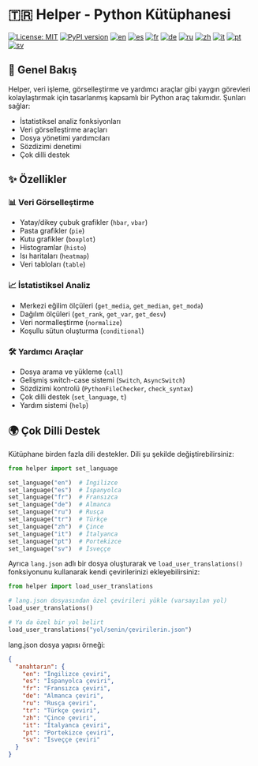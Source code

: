 # 🇹🇷 Helper - Python Kütüphanesi

[![License: MIT](https://img.shields.io/badge/License-MIT-yellow.svg)](LICENSE)
[![PyPI version](https://badge.fury.io/py/pyhelper.svg)](https://badge.fury.io/py/pyhelper)
[![en](https://img.shields.io/badge/lang-en-red.svg)](README.md)
[![es](https://img.shields.io/badge/lang-es-yellow.svg)](README.es.md)
[![fr](https://img.shields.io/badge/lang-fr-blue.svg)](README.fr.md)
[![de](https://img.shields.io/badge/lang-de-green.svg)](README.de.md)
[![ru](https://img.shields.io/badge/lang-ru-purple.svg)](README.ru.md)
[![zh](https://img.shields.io/badge/lang-zh-black.svg)](README.zh.md)
[![it](https://img.shields.io/badge/lang-it-lightgrey.svg)](README.it.md)
[![pt](https://img.shields.io/badge/lang-pt-brightgreen.svg)](README.pt.md)
[![sv](https://img.shields.io/badge/lang-sv-blue.svg)](README.sv.md)

## 📖 Genel Bakış

Helper, veri işleme, görselleştirme ve yardımcı araçlar gibi yaygın görevleri kolaylaştırmak için tasarlanmış kapsamlı bir Python araç takımıdır. Şunları sağlar:

- İstatistiksel analiz fonksiyonları
- Veri görselleştirme araçları
- Dosya yönetimi yardımcıları
- Sözdizimi denetimi
- Çok dilli destek

## ✨ Özellikler

### 📊 Veri Görselleştirme

- Yatay/dikey çubuk grafikler (`hbar`, `vbar`)
- Pasta grafikler (`pie`)
- Kutu grafikler (`boxplot`)
- Histogramlar (`histo`)
- Isı haritaları (`heatmap`)
- Veri tabloları (`table`)

### 📈 İstatistiksel Analiz

- Merkezi eğilim ölçüleri (`get_media`, `get_median`, `get_moda`)
- Dağılım ölçüleri (`get_rank`, `get_var`, `get_desv`)
- Veri normalleştirme (`normalize`)
- Koşullu sütun oluşturma (`conditional`)

### 🛠 Yardımcı Araçlar

- Dosya arama ve yükleme (`call`)
- Gelişmiş switch-case sistemi (`Switch`, `AsyncSwitch`)
- Sözdizimi kontrolü (`PythonFileChecker`, `check_syntax`)
- Çok dilli destek (`set_language`, `t`)
- Yardım sistemi (`help`)

## 🌍 Çok Dilli Destek

Kütüphane birden fazla dili destekler. Dili şu şekilde değiştirebilirsiniz:

```python
from helper import set_language

set_language("en")  # İngilizce
set_language("es")  # İspanyolca
set_language("fr")  # Fransızca
set_language("de")  # Almanca
set_language("ru")  # Rusça
set_language("tr")  # Türkçe
set_language("zh")  # Çince
set_language("it")  # İtalyanca
set_language("pt")  # Portekizce
set_language("sv")  # İsveççe
```

Ayrıca `lang.json` adlı bir dosya oluşturarak ve `load_user_translations()` fonksiyonunu kullanarak kendi çevirilerinizi ekleyebilirsiniz:

```python
from helper import load_user_translations

# lang.json dosyasından özel çevirileri yükle (varsayılan yol)
load_user_translations()

# Ya da özel bir yol belirt
load_user_translations("yol/senin/çevirilerin.json")
```

lang.json dosya yapısı örneği:

```json
{
  "anahtarın": {
    "en": "İngilizce çeviri",
    "es": "İspanyolca çeviri",
    "fr": "Fransızca çeviri",
    "de": "Almanca çeviri",
    "ru": "Rusça çeviri",
    "tr": "Türkçe çeviri",
    "zh": "Çince çeviri",
    "it": "İtalyanca çeviri",
    "pt": "Portekizce çeviri",
    "sv": "İsveççe çeviri"
  }
}
```
